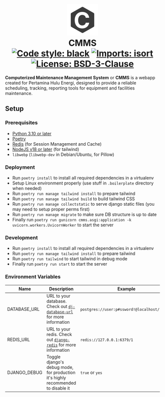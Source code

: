 <h1 align="center">
<img src="cmms/static/icon.svg"/>
<br/>CMMS<br/>
<a href="https://github.com/psf/black"><img alt="Code style: black" src="https://img.shields.io/badge/code%20style-black-000000.svg"></a>
<a href="https://pycqa.github.io/isort"><img alt="Imports: isort" src="https://img.shields.io/badge/%20imports-isort-%231674b1?style=flat&labelColor=ef8336"></a>
<a href="/LICENSE"><img alt="License: BSD-3-Clause" src="https://img.shields.io/badge/license-BSD--3--Clause-blue.svg"></a>
</h1>

**Computerized Maintenance Management System** or **CMMS** is a webapp created for Pertamina Hulu Energi, designed to provide a reliable scheduling, tracking, reporting tools for equipment and facilities maintenance.

## Setup

### Prerequisites
- [Python 3.10 or later](https://www.python.org/)
- [Poetry](https://python-poetry.org/docs/#installation)
- [Redis](https://redis.com/redis-enterprise-software/download-center/software/) (for Session Management and Cache)
- [NodeJS v18 or later](https://nodejs.org/en/) (for tailwind)
- `libwebp` (`libwebp-dev` in Debian/Ubuntu, for Pillow)

### Deployment
- Run `poetry install` to install all required dependencies in a virtualenv
- Setup Linux environment properly (use stuff in `.boilerplate` directory when needed)
- Run `poetry run manage tailwind install` to prepare tailwind
- Run `poetry run manage tailwind build` to build tailwind CSS
- Run `poetry run manage collectstatic` to serve django static files (you may need to setup proper perms first)
- Run `poetry run manage migrate` to make sure DB structure is up to date
- Finally run `poetry run gunicorn cmms.asgi:application -k uvicorn.workers.UvicornWorker` to start the server

### Development
- Run `poetry install` to install all required dependencies in a virtualenv
- Run `poetry run manage tailwind install` to prepare tailwind
- Run `poetry run tailwind` to start tailwind in debug mode
- Finally run `poetry run start` to start the server

### Environment Variables

|Name|Description|Example|
|----|-----------|-------|
|DATABASE\_URL|URL to your database. Check out [`dj-database-url`](https://github.com/jazzband/dj-database-url#url-schema) for more information|`postgres://user:p#ssword!@localhost/foobar`|
|REDIS\_URL|URL to your redis. Check out [`django-redis`](https://github.com/jazzband/django-redis#configure-as-cache-backend) for more information|`redis://127.0.0.1:6379/1`|
|DJANGO\_DEBUG|Toggle django's debug mode, for production it's highly recommended to disable it|`true` or `yes`|
